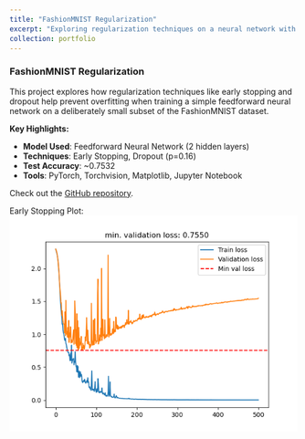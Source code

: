 ```yaml
---
title: "FashionMNIST Regularization"
excerpt: "Exploring regularization techniques on a neural network with a tiny dataset. <br/><img src='https://raw.githubusercontent.com/dmtschulz/fashion-mnist-regularization/refs/heads/main/plots/early_stopping_loss.png'>"
collection: portfolio
---
```


### FashionMNIST Regularization

This project explores how regularization techniques like early stopping and dropout help prevent overfitting when training a simple feedforward neural network on a deliberately small subset of the FashionMNIST dataset.

**Key Highlights:**
- **Model Used**: Feedforward Neural Network (2 hidden layers)
- **Techniques**: Early Stopping, Dropout (p=0.16)
- **Test Accuracy**: ~0.7532
- **Tools**: PyTorch, Torchvision, Matplotlib, Jupyter Notebook

Check out the [GitHub repository](https://github.com/dmtschulz/fashion-mnist-regularization/).

Early Stopping Plot:
![Early Stopping Plot](https://raw.githubusercontent.com/dmtschulz/fashion-mnist-regularization/refs/heads/main/plots/early_stopping_loss.png)
